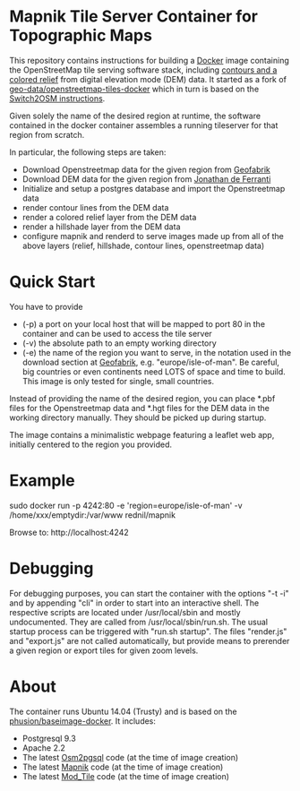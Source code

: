 # Mapnik Tile Server Container for Topographic Maps

This repository contains instructions for building a
[Docker](https://www.docker.io/) image containing the OpenStreetMap tile
serving software stack, including [contours and a colored relief](http://wiki.openstreetmap.org/wiki/HikingBikingMaps) from digital elevation mode (DEM) data. It started as a fork of [geo-data/openstreetmap-tiles-docker](https://github.com/geo-data/openstreetmap-tiles-docker) which in turn is based on the
[Switch2OSM instructions](http://switch2osm.org/serving-tiles/manually-building-a-tile-server-14-04/).

Given solely the name of the desired region at runtime, the software contained in the docker container assembles a running tileserver for that region from scratch.

In particular, the following steps are taken:

* Download Openstreetmap data for the given region from [Geofabrik](http://www.geofabrik.de/)
* Download DEM data for the given region from [Jonathan de Ferranti](http://viewfinderpanoramas.org/dem3.html)
* Initialize and setup a postgres database and import the Openstreetmap data
* render contour lines from the DEM data
* render a colored relief layer from the DEM data
* render a hillshade layer from the DEM data
* configure mapnik and renderd to serve images made up from all of the above layers (relief, hillshade, contour lines, openstreetmap data)

# Quick Start

You have to provide 

* (-p) a port on your local host that will be mapped to port 80 in the container and can be used to access the tile server
* (-v) the absolute path to an empty working directory 
* (-e) the name of the region you want to serve, in the notation used in the download section at [Geofabrik](http://www.geofabrik.de/), e.g. "europe/isle-of-man". Be careful, big countries or even continents need LOTS of space and time to build. This image is only tested for single, small countries.

Instead of providing the name of the desired region, you can place *.pbf files for the Openstreetmap data and *.hgt files for the DEM data in the working directory manually. They should be picked up during startup.

The image contains a minimalistic webpage featuring a leaflet web app, initially centered to the region you provided.

# Example

sudo docker run -p 4242:80 -e 'region=europe/isle-of-man' -v /home/xxx/emptydir:/var/www rednil/mapnik 

Browse to: http://localhost:4242

# Debugging

For debugging purposes, you can start the container with the options "-t -i" and by appending "cli" in order to start into an interactive shell. The respective scripts are located under /usr/local/sbin and mostly undocumented. They are called from /usr/local/sbin/run.sh. The usual startup process can be triggered with "run.sh startup". The files "render.js" and "export.js" are not called automatically, but provide means to prerender a given region or export tiles for given zoom levels.

# About

The container runs Ubuntu 14.04 (Trusty) and is based on the
[phusion/baseimage-docker](https://github.com/phusion/baseimage-docker).  It
includes:

* Postgresql 9.3
* Apache 2.2
* The latest [Osm2pgsql](http://wiki.openstreetmap.org/wiki/Osm2pgsql) code (at
  the time of image creation)
* The latest [Mapnik](http://mapnik.org/) code (at the time of image creation)
* The latest [Mod_Tile](http://wiki.openstreetmap.org/wiki/Mod_tile) code (at
  the time of image creation)

